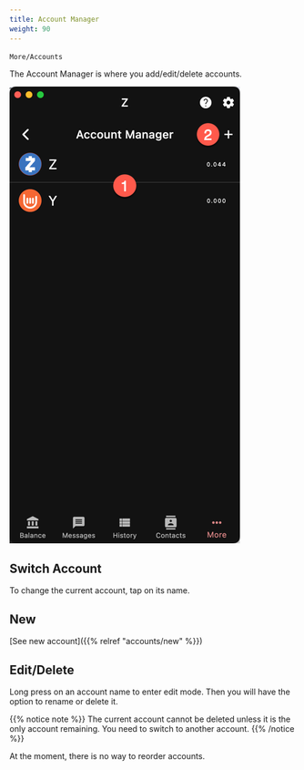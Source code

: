 ```yaml
---
title: Account Manager
weight: 90
---
```


`More/Accounts`

The Account Manager is where you add/edit/delete accounts.

![Account Manager](2024-03-09_19-42-51.png)

## Switch Account

To change the current account, tap on its name.

## New

[See new account]({{% relref "accounts/new" %}})

## Edit/Delete

Long press on an account name to enter edit mode.
Then you will have the option to rename or delete it.

{{% notice note %}}
The current account cannot be deleted unless it is
the only account remaining. You need to switch to
another account.
{{% /notice %}}

At the moment, there is no way to reorder accounts.